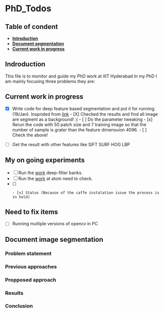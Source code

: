 # PhD_Todos

## Table of condent
* **[Introduction](#introduction)**
* **[Document segmentation](#document-image-segmentation)**
* **[Current work in progress](#current-work-in-progress)**

## Indroduction

This file is to monitor and guide my PhD work at IIIT Hyderabad
In my PhD I am mainly focusing three problems they are:

## Current work in progress

- [x] Write code for deep feature based segmentation and put it for running.(19/Jan). Insprided from [link](https://arxiv.org/pdf/1411.6836v1.pdf)
      - [X] Checked the results and find all image are segment as a background! :(
      - [ ] Do the parameter tweaking
      - [x] Rerun the code with 50 patch size and 7 training image so that the number of sample is grater than the feature dimensuion 4096.
      - [ ] Check the above!
            
- [ ] Get the result with other features like SIFT SURF HOG LBP 

## My on going experiments
- [ ] Run the [work](https://github.com/mcimpoi/deep-fbanks) deep-filter banks. 
- [ ] Run the [work](https://github.com/HyeonwooNoh/DeconvNet) at atom need to check.
- [ ] 
      - [x] Status (Because of the caffe instalation issue the process is in hold)

## Need to fix items
- [ ] Running multiple versions of opencv in PC

## Document image segmentation

### Problem statement

### Previous approaches

### Propposed approach

### Results

### Conclusion




